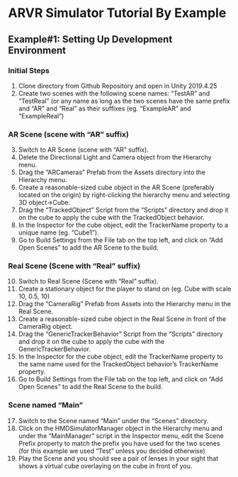 # ARVR Simulator Tutorial By Example
## Example#1: Setting Up Development Environment

### Initial Steps
1. Clone directory from Github Repository and open in Unity 2019.4.25
2. Create two scenes with the following scene names: “TestAR” and “TestReal” (or any name as long as the two scenes have the same prefix and “AR” and “Real” as their suffixes (eg. “ExampleAR” and “ExampleReal”)

### AR Scene (scene with “AR” suffix)
3. Switch to AR Scene (scene with “AR” suffix).
4. Delete the Directional Light and Camera object from the Hierarchy menu.
5. Drag the “ARCameras” Prefab from the Assets directory into the Hierarchy menu.
6. Create a reasonable-sized cube object in the AR Scene (preferably located on the origin) by right-clicking the hierarchy menu and selecting 3D object→Cube.
7. Drag the “TrackedObject” Script from the “Scripts” directory and drop it on the cube to apply the cube with the TrackedObject behavior.
8. In the Inspector for the cube object, edit the TrackerName property to a unique name (eg. “Cube1”).
9. Go to Build Settings from the File tab on the top left, and click on “Add Open Scenes” to add the AR Scene to the build.

### Real Scene (Scene with “Real” suffix)
10. Switch to Real Scene (Scene with “Real” suffix).
11. Create a stationary object for the player to stand on (eg. Cube with scale 10, 0.5, 10)
12. Drag the “CameraRig” Prefab from Assets into the Hierarchy menu in the Real Scene.
13. Create a reasonable-sized cube object in the Real Scene in front of the CameraRig object.
14. Drag the “GenericTrackerBehavior” Script from the “Scripts” directory and drop it on the cube to apply the cube with the GenericTrackerBehavior.
15. In the Inspector for the cube object, edit the TrackerName property to the same name used for the TrackedObject behavior’s TrackerName property.
16. Go to Build Settings from the File tab on the top left, and click on “Add Open Scenes” to add the Real Scene to the build.

### Scene named “Main”
17. Switch to the Scene named “Main” under the “Scenes” directory.
18. Click on the HMDSimulatorManager object in the Hierarchy menu and under the “MainManager” script in the Inspector menu, edit the Scene Prefix property to match the prefix you have used for the two scenes (for this example we used “Test” unless you decided otherwise)
19. Play the Scene and you should see a pair of lenses in your sight that shows a virtual cube overlaying on the cube in front of you.
